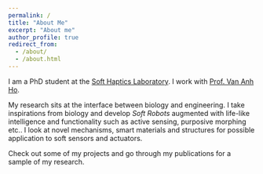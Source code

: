 ```yaml
---
permalink: /
title: "About Me"
excerpt: "About me"
author_profile: true
redirect_from: 
  - /about/
  - /about.html
---
```


I am a PhD student at the [Soft Haptics Laboratory](http://www.jaist.ac.jp/ms/labs/vanho/index-e.html). I work with [Prof. Van Anh Ho](https://fp.jaist.ac.jp/public/Default2.aspx?id=669&l=1).

My research sits at the interface between biology and engineering. I take inspirations from biology and develop *Soft Robots* augmented with life-like intelligence and functionality such as active sensing, purposive morphing etc.. I look at novel mechanisms, smart materials and structures for possible application to soft sensors and actuators.

Check out some of my projects and go through my publications for a sample of my research.
